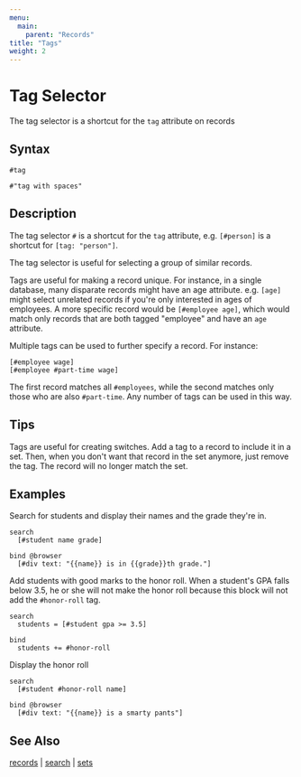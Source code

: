 ```yaml
---
menu:
  main:
    parent: "Records"
title: "Tags"
weight: 2
---
```


# Tag Selector

The tag selector is a shortcut for the `tag` attribute on records

## Syntax

```eve
#tag

#"tag with spaces"
```

## Description

The tag selector `#` is a shortcut for the `tag` attribute, e.g. `[#person]` is a shortcut for `[tag: "person"]`. 

The tag selector is useful for selecting a group of similar records. 

Tags are useful for making a record unique. For instance, in a single database, many disparate records might have an age attribute. e.g. `[age]` might select unrelated records if you're only interested in ages of employees. A more specific record would be `[#employee age]`, which would match only records that are both tagged "employee" and have an `age` attribute.

Multiple tags can be used to further specify a record. For instance:

```eve
[#employee wage]
[#employee #part-time wage]
```

The first record matches all `#employees`, while the second matches only those who are also `#part-time`. Any number of tags can be used in this way.

## Tips

Tags are useful for creating switches. Add a tag to a record to include it in a set. Then, when you don't want that record in the set anymore, just remove the tag. The record will no longer match the set. 

## Examples

Search for students and display their names and the grade they're in.

```eve
search
  [#student name grade]

bind @browser
  [#div text: "{{name}} is in {{grade}}th grade."]
```

Add students with good marks to the honor roll. When a student's GPA falls below 3.5, he or she will not make the honor roll because this block will not add the `#honor-roll` tag.

```eve
search
  students = [#student gpa >= 3.5]

bind
  students += #honor-roll
```

Display the honor roll

```eve
search
  [#student #honor-roll name]

bind @browser
  [#div text: "{{name}} is a smarty pants"]
```

## See Also

[records](../records) | [search](../search) | [sets](../sets) 